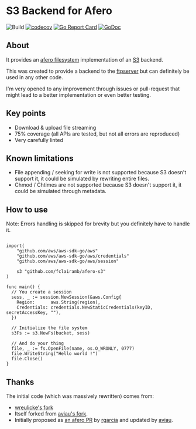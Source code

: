 # S3 Backend for Afero

![Build](https://github.com/fclairamb/afero-s3/workflows/Build/badge.svg)
[![codecov](https://codecov.io/gh/fclairamb/afero-s3/branch/master/graph/badge.svg?token=OZ2WZ969O5)](https://codecov.io/gh/fclairamb/afero-s3)
[![Go Report Card](https://goreportcard.com/badge/fclairamb/afero-s3)](https://goreportcard.com/report/fclairamb/afero-s3)
[![GoDoc](https://godoc.org/github.com/fclairamb/afero-s3?status.svg)](https://godoc.org/github.com/fclairamb/afero-s3)


## About
It provides an [afero filesystem](https://github.com/spf13/afero/) implementation of an [S3](https://aws.amazon.com/s3/) backend.

This was created to provide a backend to the [ftpserver](https://github.com/fclairamb/ftpserver) but can definitely be used in any other code.

I'm very opened to any improvement through issues or pull-request that might lead to a better implementation or even
better testing.

## Key points
- Download & upload file streaming
- 75% coverage (all APIs are tested, but not all errors are reproduced)
- Very carefully linted

## Known limitations
- File appending / seeking for write is not supported because S3 doesn't support it, it could be simulated by rewriting entire files.
- Chmod / Chtimes are not supported because S3 doesn't support it, it could be simulated through metadata.


## How to use
Note: Errors handling is skipped for brevity but you definitely have to handle it.
```golang

import(
	"github.com/aws/aws-sdk-go/aws"
	"github.com/aws/aws-sdk-go/aws/credentials"
	"github.com/aws/aws-sdk-go/aws/session"
  
	s3 "github.com/fclairamb/afero-s3"
)

func main() {
  // You create a session
  sess, _ := session.NewSession(&aws.Config{
    Region:      aws.String(region),
    Credentials: credentials.NewStaticCredentials(keyID, secretAccessKey, ""),
  })

  // Initialize the file system
  s3Fs := s3.NewFs(bucket, sess)

  // And do your thing
  file, _ := fs.OpenFile(name, os.O_WRONLY, 0777)
  file.WriteString("Hello world !")
  file.Close()
}
```

## Thanks

The initial code (which was massively rewritten) comes from:
- [wreulicke's fork](https://github.com/wreulicke/afero-s3)
- Itself forked from [aviau's fork](https://github.com/aviau/).
- Initially proposed as [an afero PR](https://github.com/spf13/afero/pull/90) by [rgarcia](https://github.com/rgarcia) and updated by [aviau](https://github.com/aviau).
